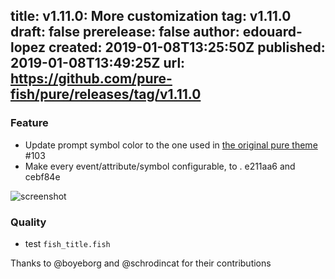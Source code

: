 title:	v1.11.0: More customization
tag:	v1.11.0
draft:	false
prerelease:	false
author:	edouard-lopez
created:	2019-01-08T13:25:50Z
published:	2019-01-08T13:49:25Z
url:	https://github.com/pure-fish/pure/releases/tag/v1.11.0
--
### Feature

* Update prompt symbol color to the one used in [the original pure theme](https://github.com/sindresorhus/pure) #103 
* Make every event/attribute/symbol configurable, to . e211aa6 and cebf84e

![screenshot](https://user-images.githubusercontent.com/1212392/50834982-be750a00-1355-11e9-85d7-9fe7910993f0.png)

### Quality
* test `fish_title.fish`

Thanks to @boyeborg and @schrodincat for their contributions
